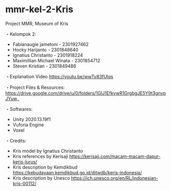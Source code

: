 # mmr-kel-2-Kris

Project MMR, Museum of Kris

・Kelompok 2:
- Fabianaugie jametoni - 2301927462
- Hocky Harijanto - 2301848640
- Ignatius Christanto - 2301918224
- Maximillian Michael Winata - 2301854712
- Steven Kristian - 2301849486

・Explanation Video
https://youtu.be/wwTv83fUlqs

・Project Files & Resources:
https://drive.google.com/drive/u/0/folders/1GlJ1EfkywR1GrgbgJE5Y9t3gnvpJYuw_

・Softwares:
- Unity 2020.13.19f1
- Vuforia Engine
- Voxel

・Credits:
- Kris model by Ignatius Christanto
- Kris references by Kerisaji
https://kerisaji.com/macam-macam-dapur-keris-lurus/ 
- Kris description by Kemdikbud
https://kebudayaan.kemdikbud.go.id/ditwdb/keris-indonesia/
- Kris description by Unesco
https://ich.unesco.org/en/RL/indonesian-kris-00112/
